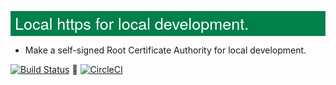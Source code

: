 <svg xmlns="http://www.w3.org/2000/svg" viewBox="40 86 1000 80"><defs><style>.a{fill:#00804a;stroke:#707070;}.b{fill:#fff;font-size:50px;font-family:HelveticaNeue, Helvetica Neue;}.c{stroke:none;}.d{fill:none;}</style></defs><g transform="translate(17 -13)"><g class="a" transform="translate(23 99)"><rect class="c" width="1000" height="80"/><rect class="d" x="0.5" y="0.5" width="999" height="79"/></g><text class="b" transform="translate(37 158)"><tspan x="0" y="0">Local https for local development.</tspan></text></g></svg>

* Make a self-signed Root Certificate Authority for local development.

[![Build Status](https://travis-ci.org/madeny/lhttps.svg?branch=master)](https://travis-ci.org/madeny/lhttps)  [![CircleCI](https://circleci.com/gh/CircleCI-Public/circleci-demo-php-laravel.svg?style=svg)](https://circleci.com/gh/madeny/Eeasycert)

<!-- https://circleci.com/gh/madeny/Eeasycert -->

